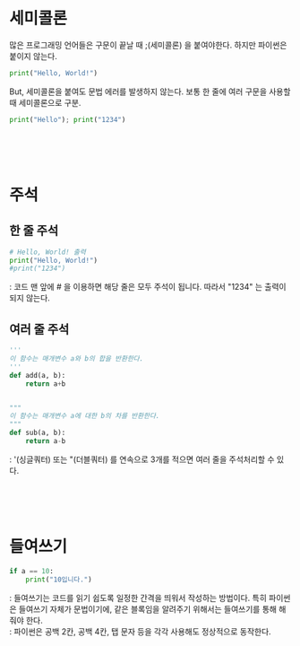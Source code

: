 # 세미콜론
많은 프로그래밍 언어들은 구문이 끝날 때 ;(세미콜론) 을 붙여야한다. 하지만 파이썬은 붙이지 않는다.
```python
print("Hello, World!")
```

But, 세미콜론을 붙여도 문법 에러를 발생하지 않는다. 보통 한 줄에 여러 구문을 사용할 때 세미콜론으로 구분.
```Python
print("Hello"); print("1234")
```

<br/><br/><br/>

# 주석

## 한 줄 주석
```python
# Hello, World! 출력
print("Hello, World!")
#print("1234")
```
: 코드 맨 앞에 # 을 이용하면 해당 줄은 모두 주석이 됩니다. 따라서 "1234" 는 출력이 되지 않는다.
<br/>

## 여러 줄 주석
```python
'''
이 함수는 매개변수 a와 b의 합을 반환한다.
'''
def add(a, b):
    return a+b


"""
이 함수는 매개변수 a에 대한 b의 차를 반환한다.
"""
def sub(a, b):
    return a-b
```
: '(싱글쿼터) 또는 "(더블쿼터) 를 연속으로 3개를 적으면 여러 줄을 주석처리할 수 있다.

<br/><br/><br/>

# 들여쓰기
```python
if a == 10:
    print("10입니다.")
```
: 들여쓰기는 코드를 읽기 쉽도록 일정한 간격을 띄워서 작성하는 방법이다. 특히 파이썬은 들여쓰기 자체가 문법이기에, 같은 블록임을 알려주기 위해서는 들여쓰기를 통해 해줘야 한다. <br/>
: 파이썬은 공백 2칸, 공백 4칸, 탭 문자 등을 각각 사용해도 정상적으로 동작한다.
